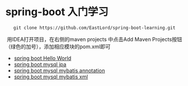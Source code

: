 # spring-boot 入门学习

`	git clone https://github.com/EastLord/spring-boot-learning.git`

​	用IDEA打开项目，在右侧的maven projects 中点击Add Maven Projects按钮（绿色的加号），添加相应模块的pom.xml即可

- [spring boot Hello World](https://github.com/EastLord/spring-boot-learning/tree/master/spring-boot-helloword)
- [spring boot mysql jpa](https://github.com/EastLord/spring-boot-learning/tree/master/springboot-mysql-demo)
- [spring boot mysql mybatis annotation](https://github.com/EastLord/spring-boot-learning/tree/master/spring-boot-mysql-mybatis-annotation-demo)
- [spring boot mysql mybatis xml](https://github.com/EastLord/spring-boot-learning/tree/master/spring-boot-mysql-mybatis-xml)





